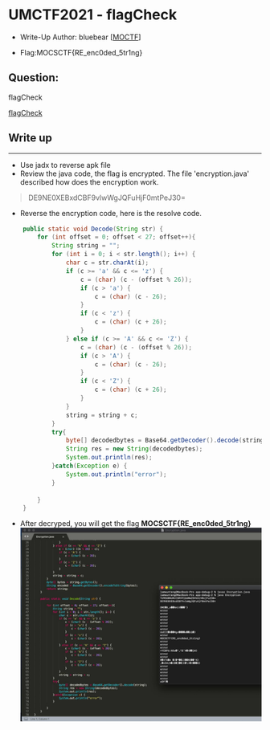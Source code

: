 # UMCTF2021 - flagCheck

- Write-Up Author: bluebear \[[MOCTF](https://www.facebook.com/MOCSCTF)\]

- Flag:MOCSCTF{RE_enc0ded_5tr1ng}

## **Question:**
flagCheck

[flagCheck](./app-flagCheck.zip)

## Write up

---

* Use jadx to reverse apk file
* Review the java code, the flag is encrypted. The file 'encryption.java' described how does the encryption work.

>DE9NE0XEBxdCBF9vlwWgJQFuHjF0mtPeJ30=

* Reverse the encryption code, here is the resolve code.
```java
    public static void Decode(String str) {    
        for (int offset = 0; offset < 27; offset++){
        	String string = "";
	        for (int i = 0; i < str.length(); i++) {
	            char c = str.charAt(i);
	            if (c >= 'a' && c <= 'z') {
	                c = (char) (c - (offset % 26));
	                if (c > 'a') {
	                    c = (char) (c - 26);
	                }
	                if (c < 'z') {
	                    c = (char) (c + 26);
	                }
	            } else if (c >= 'A' && c <= 'Z') {
	            	c = (char) (c - (offset % 26));
	                if (c > 'A') {
	                    c = (char) (c - 26);
	                }
	                if (c < 'Z') {
	                    c = (char) (c + 26);
	                }
	            }
	            string = string + c;
	        }
	        try{
	        	byte[] decodedbytes = Base64.getDecoder().decode(string);
		        String res = new String(decodedbytes);
		        System.out.println(res);
	        }catch(Exception e) {
			  	System.out.println("error");
			}
	        
        }
    }
```
* After decryped, you will get the flag **MOCSCTF{RE_enc0ded_5tr1ng}**  
![img](./resolve.jpeg)
